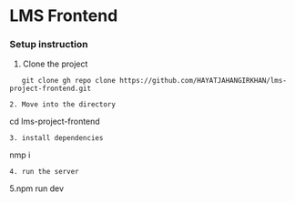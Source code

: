 # LMS Frontend

### Setup instruction 

1. Clone the project 

```
   git clone gh repo clone https://github.com/HAYATJAHANGIRKHAN/lms-project-frontend.git

```
```
2. Move into the directory
```
   cd lms-project-frontend
   ```
3. install dependencies
   ```
   nmp i
   ```
4. run the server
   ```
5.npm run dev